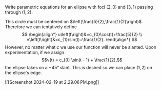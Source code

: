 Write parametric equations for an ellipse with foci $(2,0)$ and $(3,1)$ passing through $(1,2).$

This circle must be centered on $\left(\frac{5}{2},\frac{1}{2}\right)$. Therefore we can tentatively define 
$$
\begin{align*}
u\left(t\right)&=c_{0}\cos(t)+\frac{5}{2} \\ v\left(t\right)&=c_{1}\sin(t)+\frac{1}{2}.
\end{align*}
$$
However, no matter what $c$ we use our function will never be slanted. Upon experimentation, if we assign $$v(t) = c_{0} \sin(t - 1) + \frac{1}{2},$$
the ellipse takes on a  $-45°$ slant. This is desired so we can place $(1,2)$ on the ellipse's edge.



![[Screenshot 2024-02-19 at 2.29.06 PM.png]]